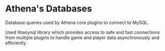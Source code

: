 # Athena's Databases
Database queries used by Athena core plugins to connect to MySQL. 

Used libasynql library which provides access to safe and fast 
connections from multiple plugins to handle game and player 
data asynchronously and efficiently. 
